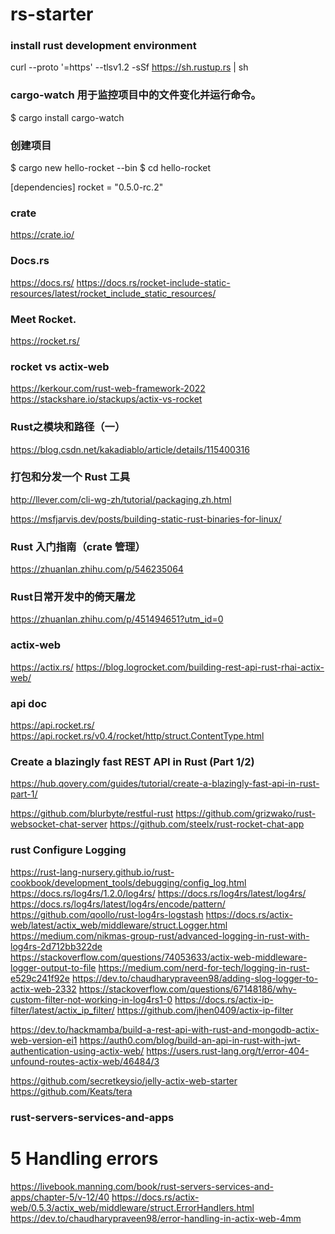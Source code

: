 ﻿# rs-starter

### install rust development environment
curl --proto '=https' --tlsv1.2 -sSf https://sh.rustup.rs | sh

### cargo-watch 用于监控项目中的文件变化并运行命令。
$ cargo install cargo-watch

### 创建项目
$ cargo new hello-rocket --bin
$ cd hello-rocket

[dependencies]
rocket = "0.5.0-rc.2"


### crate
https://crate.io/

### Docs.rs
https://docs.rs/
https://docs.rs/rocket-include-static-resources/latest/rocket_include_static_resources/

### Meet Rocket.
https://rocket.rs/

### rocket vs actix-web
https://kerkour.com/rust-web-framework-2022
https://stackshare.io/stackups/actix-vs-rocket

### Rust之模块和路径（一）
https://blog.csdn.net/kakadiablo/article/details/115400316

### 打包和分发一个 Rust 工具
http://llever.com/cli-wg-zh/tutorial/packaging.zh.html

https://msfjarvis.dev/posts/building-static-rust-binaries-for-linux/

### Rust 入门指南（crate 管理）
https://zhuanlan.zhihu.com/p/546235064

### Rust日常开发中的倚天屠龙
https://zhuanlan.zhihu.com/p/451494651?utm_id=0

### actix-web
https://actix.rs/
https://blog.logrocket.com/building-rest-api-rust-rhai-actix-web/



### api doc
https://api.rocket.rs/
https://api.rocket.rs/v0.4/rocket/http/struct.ContentType.html

### Create a blazingly fast REST API in Rust (Part 1/2)
https://hub.qovery.com/guides/tutorial/create-a-blazingly-fast-api-in-rust-part-1/

https://github.com/blurbyte/restful-rust
https://github.com/grizwako/rust-websocket-chat-server
https://github.com/steelx/rust-rocket-chat-app


### rust Configure Logging
https://rust-lang-nursery.github.io/rust-cookbook/development_tools/debugging/config_log.html
https://docs.rs/log4rs/1.2.0/log4rs/
https://docs.rs/log4rs/latest/log4rs/
https://docs.rs/log4rs/latest/log4rs/encode/pattern/
https://github.com/qoollo/rust-log4rs-logstash
https://docs.rs/actix-web/latest/actix_web/middleware/struct.Logger.html
https://medium.com/nikmas-group-rust/advanced-logging-in-rust-with-log4rs-2d712bb322de
https://stackoverflow.com/questions/74053633/actix-web-middleware-logger-output-to-file
https://medium.com/nerd-for-tech/logging-in-rust-e529c241f92e
https://dev.to/chaudharypraveen98/adding-slog-logger-to-actix-web-2332
https://stackoverflow.com/questions/67148186/why-custom-filter-not-working-in-log4rs1-0
https://docs.rs/actix-ip-filter/latest/actix_ip_filter/
https://github.com/jhen0409/actix-ip-filter

https://dev.to/hackmamba/build-a-rest-api-with-rust-and-mongodb-actix-web-version-ei1
https://auth0.com/blog/build-an-api-in-rust-with-jwt-authentication-using-actix-web/
https://users.rust-lang.org/t/error-404-unfound-routes-actix-web/46484/3

https://github.com/secretkeysio/jelly-actix-web-starter
https://github.com/Keats/tera

### rust-servers-services-and-apps
# 5 Handling errors
https://livebook.manning.com/book/rust-servers-services-and-apps/chapter-5/v-12/40
https://docs.rs/actix-web/0.5.3/actix_web/middleware/struct.ErrorHandlers.html
https://dev.to/chaudharypraveen98/error-handling-in-actix-web-4mm




